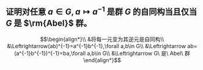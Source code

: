 ## 证明对任意 $a\in G,a\mapsto a^{-1}$ 是群 $G$ 的自同构当且仅当 $G$ 是 $\rm{Abel}$ 群。

$$\begin{align*}\\
&将每一元变为其逆元是自同构\\
&\Leftrightarrow(ab)^{-1}=a^{-1}b^{-1},\forall a,b\in G\\
&\Leftrightarrow ab=(a^{-1}b^{-1})^{-1}=ba,\forall a,b\in G\\
&\Leftrightarrow G\ 是\ Abel\ 群
\end{align*}$$
